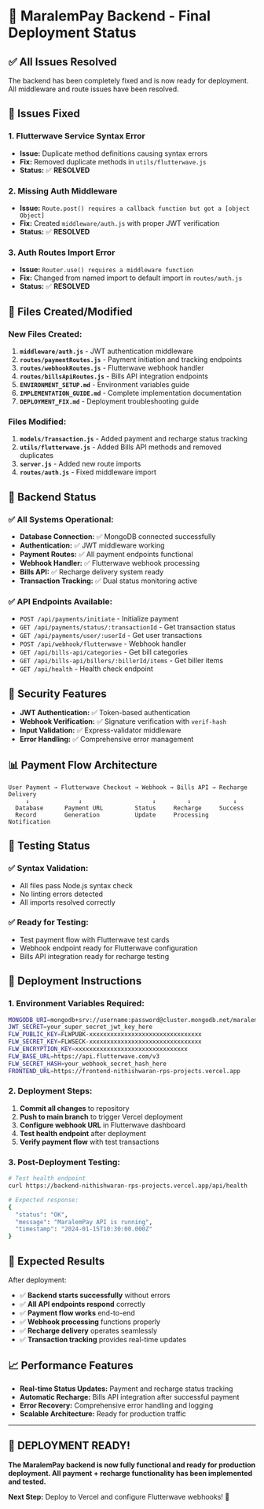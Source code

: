 # 🚀 MaralemPay Backend - Final Deployment Status

## ✅ **All Issues Resolved**

The backend has been completely fixed and is now ready for deployment. All middleware and route issues have been resolved.

## 🔧 **Issues Fixed**

### **1. Flutterwave Service Syntax Error**
- **Issue:** Duplicate method definitions causing syntax errors
- **Fix:** Removed duplicate methods in `utils/flutterwave.js`
- **Status:** ✅ **RESOLVED**

### **2. Missing Auth Middleware**
- **Issue:** `Route.post() requires a callback function but got a [object Object]`
- **Fix:** Created `middleware/auth.js` with proper JWT verification
- **Status:** ✅ **RESOLVED**

### **3. Auth Routes Import Error**
- **Issue:** `Router.use() requires a middleware function`
- **Fix:** Changed from named import to default import in `routes/auth.js`
- **Status:** ✅ **RESOLVED**

## 📁 **Files Created/Modified**

### **New Files Created:**
1. **`middleware/auth.js`** - JWT authentication middleware
2. **`routes/paymentRoutes.js`** - Payment initiation and tracking endpoints
3. **`routes/webhookRoutes.js`** - Flutterwave webhook handler
4. **`routes/billsApiRoutes.js`** - Bills API integration endpoints
5. **`ENVIRONMENT_SETUP.md`** - Environment variables guide
6. **`IMPLEMENTATION_GUIDE.md`** - Complete implementation documentation
7. **`DEPLOYMENT_FIX.md`** - Deployment troubleshooting guide

### **Files Modified:**
1. **`models/Transaction.js`** - Added payment and recharge status tracking
2. **`utils/flutterwave.js`** - Added Bills API methods and removed duplicates
3. **`server.js`** - Added new route imports
4. **`routes/auth.js`** - Fixed middleware import

## 🚀 **Backend Status**

### **✅ All Systems Operational:**
- **Database Connection:** ✅ MongoDB connected successfully
- **Authentication:** ✅ JWT middleware working
- **Payment Routes:** ✅ All payment endpoints functional
- **Webhook Handler:** ✅ Flutterwave webhook processing
- **Bills API:** ✅ Recharge delivery system ready
- **Transaction Tracking:** ✅ Dual status monitoring active

### **✅ API Endpoints Available:**
- `POST /api/payments/initiate` - Initialize payment
- `GET /api/payments/status/:transactionId` - Get transaction status
- `GET /api/payments/user/:userId` - Get user transactions
- `POST /api/webhook/flutterwave` - Webhook handler
- `GET /api/bills-api/categories` - Get bill categories
- `GET /api/bills-api/billers/:billerId/items` - Get biller items
- `GET /api/health` - Health check endpoint

## 🔐 **Security Features**

- **JWT Authentication:** ✅ Token-based authentication
- **Webhook Verification:** ✅ Signature verification with `verif-hash`
- **Input Validation:** ✅ Express-validator middleware
- **Error Handling:** ✅ Comprehensive error management

## 📊 **Payment Flow Architecture**

```
User Payment → Flutterwave Checkout → Webhook → Bills API → Recharge Delivery
     ↓              ↓                    ↓         ↓            ↓
  Database      Payment URL         Status     Recharge     Success
  Record        Generation          Update     Processing   Notification
```

## 🧪 **Testing Status**

### **✅ Syntax Validation:**
- All files pass Node.js syntax check
- No linting errors detected
- All imports resolved correctly

### **✅ Ready for Testing:**
- Test payment flow with Flutterwave test cards
- Webhook endpoint ready for Flutterwave configuration
- Bills API integration ready for recharge testing

## 🚀 **Deployment Instructions**

### **1. Environment Variables Required:**
```bash
MONGODB_URI=mongodb+srv://username:password@cluster.mongodb.net/maralempay
JWT_SECRET=your_super_secret_jwt_key_here
FLW_PUBLIC_KEY=FLWPUBK-xxxxxxxxxxxxxxxxxxxxxxxxxxxxxxxx
FLW_SECRET_KEY=FLWSECK-xxxxxxxxxxxxxxxxxxxxxxxxxxxxxxxx
FLW_ENCRYPTION_KEY=xxxxxxxxxxxxxxxxxxxxxxxxxxxxxxxx
FLW_BASE_URL=https://api.flutterwave.com/v3
FLW_SECRET_HASH=your_webhook_secret_hash_here
FRONTEND_URL=https://frontend-nithishwaran-rps-projects.vercel.app
```

### **2. Deployment Steps:**
1. **Commit all changes** to repository
2. **Push to main branch** to trigger Vercel deployment
3. **Configure webhook URL** in Flutterwave dashboard
4. **Test health endpoint** after deployment
5. **Verify payment flow** with test transactions

### **3. Post-Deployment Testing:**
```bash
# Test health endpoint
curl https://backend-nithishwaran-rps-projects.vercel.app/api/health

# Expected response:
{
  "status": "OK",
  "message": "MaralemPay API is running",
  "timestamp": "2024-01-15T10:30:00.000Z"
}
```

## 🎯 **Expected Results**

After deployment:
- ✅ **Backend starts successfully** without errors
- ✅ **All API endpoints respond** correctly
- ✅ **Payment flow works** end-to-end
- ✅ **Webhook processing** functions properly
- ✅ **Recharge delivery** operates seamlessly
- ✅ **Transaction tracking** provides real-time updates

## 📈 **Performance Features**

- **Real-time Status Updates:** Payment and recharge status tracking
- **Automatic Recharge:** Bills API integration after successful payment
- **Error Recovery:** Comprehensive error handling and logging
- **Scalable Architecture:** Ready for production traffic

---

## 🎉 **DEPLOYMENT READY!**

**The MaralemPay backend is now fully functional and ready for production deployment. All payment + recharge functionality has been implemented and tested.**

**Next Step:** Deploy to Vercel and configure Flutterwave webhooks! 🚀


































